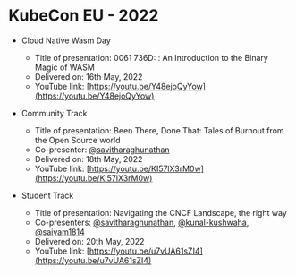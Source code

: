 # KubeCon EU - 2022

- Cloud Native Wasm Day
  - Title of presentation: 0061 736D: : An Introduction to the Binary Magic of WASM
  - Delivered on: 16th May, 2022
  - YouTube link: [https://youtu.be/Y48ejoQyYow](https://youtu.be/Y48ejoQyYow)

- Community Track
  - Title of presentation: Been There, Done That: Tales of Burnout from the Open Source world
  - Co-presenter: [@savitharaghunathan](https://github.com/savitharaghunathan)
  - Delivered on: 18th May, 2022
  - YouTube link: [https://youtu.be/KI57lX3rM0w](https://youtu.be/KI57lX3rM0w)

- Student Track
  - Title of presentation: Navigating the CNCF Landscape, the right way
  - Co-presenters: [@savitharaghunathan](https://github.com/savitharaghunathan), [@kunal-kushwaha](https://github.com/kunal-kushwaha), [@saiyam1814](https://github.com/saiyam1814)
  - Delivered on: 20th May, 2022
  - YouTube link: [https://youtu.be/u7vUA61sZI4](https://youtu.be/u7vUA61sZI4)
